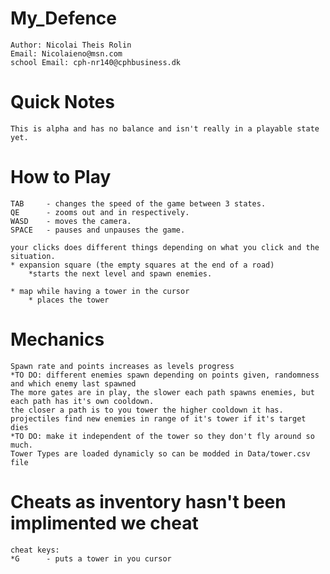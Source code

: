 # My_Defence
	Author: Nicolai Theis Rolin
	Email: Nicolaieno@msn.com
	school Email: cph-nr140@cphbusiness.dk
	
# Quick Notes
	This is alpha and has no balance and isn't really in a playable state yet.

# How to Play
	TAB		- changes the speed of the game between 3 states.
	QE		- zooms out and in respectively.
	WASD	- moves the camera.
	SPACE	- pauses and unpauses the game.
	
	your clicks does different things depending on what you click and the situation.
	* expansion square (the empty squares at the end of a road)
		*starts the next level and spawn enemies.
	
	* map while having a tower in the cursor
		* places the tower
	
# Mechanics
	Spawn rate and points increases as levels progress
	*TO DO: different enemies spawn depending on points given, randomness and which enemy last spawned
	The more gates are in play, the slower each path spawns enemies, but each path has it's own cooldown.
	the closer a path is to you tower the higher cooldown it has.
	projectiles find new enemies in range of it's tower if it's target dies
	*TO DO: make it independent of the tower so they don't fly around so much.
	Tower Types are loaded dynamicly so can be modded in Data/tower.csv file
	
# Cheats as inventory hasn't been implimented we cheat
	cheat keys:
	*G		- puts a tower in you cursor
	
	